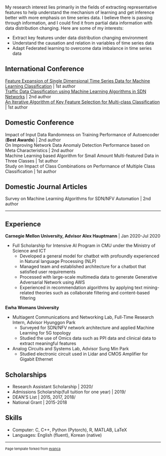 <!--### Research Interests-->
My research interest lies primarily in the fields of extracting representative features to help understand the
mechanism of learning and get inference better with more emphasis on time series data. I believe there is
passing through information, and I could find it from partial data information with data distribution changing. Here
are some of my interests:

* Extract key features under data distribution changing environment
* Understand the causation and relation in variables of time series data
* Adapt Federated learning to overcome data imbalance in time series data

<!--### Publications-->
## International Conference
[Feature Expansion of Single Dimensional Time Series Data for Machine Learning Classification](/pdf/ICUFN2021.pdf)  | 1st author  
[Traffic Data Classification using Machine Learning Algorithms in SDN Networks](/pdf/ICTC2020.pdf)  | 2nd author  
[An Iterative Algorithm of Key Feature Selection for Multi-class Classification](/pdf/ICUFN2019.pdf)  | 1st author  

## Domestic Conference
Impact of Input Data Randomness on Training Performance of Autoencoder (**Best Awards**) | 2nd author\
On Improving Network Data Anomaly Detection Performance based on Meta Characteristics  | 2nd author\
Machine Learning based Algorithm for Small Amount Multi-featured Data in Three Classes  | 1st author\
Study on Impact of Class Combinations on Performance of Multiple Class Classification  | 1st author

## Domestic Journal Articles
Survey on Machine Learning Algorithms for SDN/NFV Automation  | 2nd author  

<!--
### Projects
- **Supervised Agile Machine Learning Techniques for Network Automation based on Network Data Analytic Function** | 2019–Present\
*meta information, deep learning, machine learning*
- **Language-Conditioning Processing System based on Connectionism Model and Machine Learning for Age-Related Language Impairment Prediction** | 2019–2020\
*linear regression, feature selection*
-->
---

## Experience
**Carnegie Mellon University, Advisor Alex Hauptmann** | Jan 2020-Jul 2020
- Full Scholarship for Intensive AI Program in CMU under the Ministry of Science and ICT
  * Developed a general model for chatbot with profoundly experienced in Natural language Processing (NLP)
  * Managed team and established architecture for a chatbot that satisfied user requirements
  * Processed with large-scale multimedia data to generate Generative Adversarial Network using AWS
  * Experienced in recommendation algorithms by applying text mining-related theories such as collaborate filtering
and content-based filtering

**Ewha Womans University**
- Multiagent Communications and Networking Lab, Full-Time Research Intern, Advisor Hyunggon Park
  * Surveyed for SDN/NFV network architecture and applied Machine Learning for 5G topology
  * Studied the use of Omics data such as PPI data and clinical data to extract meaningful features
- Analog Circuits and Systems Lab, Advisor Sung Min Park
  * Studied electronic circuit used in Lidar and CMOS Amplifier for Gigabit Ethernet

## Scholarships
* Research Assistant Scholarship | 2020/
* Admissions Scholarship(full tuition for one year) | 2019/
* DEAN’S List | 2015, 2017, 2018/
* National Grant | 2015-2018


## Skills
* Computer: C, C++, Python (Pytorch), R, MATLAB, LaTeX
* Languages: English (fluent), Korean (native)

---
<p style="font-size:11px">Page template forked from <a href="https://github.com/evanca/quick-portfolio">evanca</a></p>
<!-- Remove above link if you don't want to attibute -->
